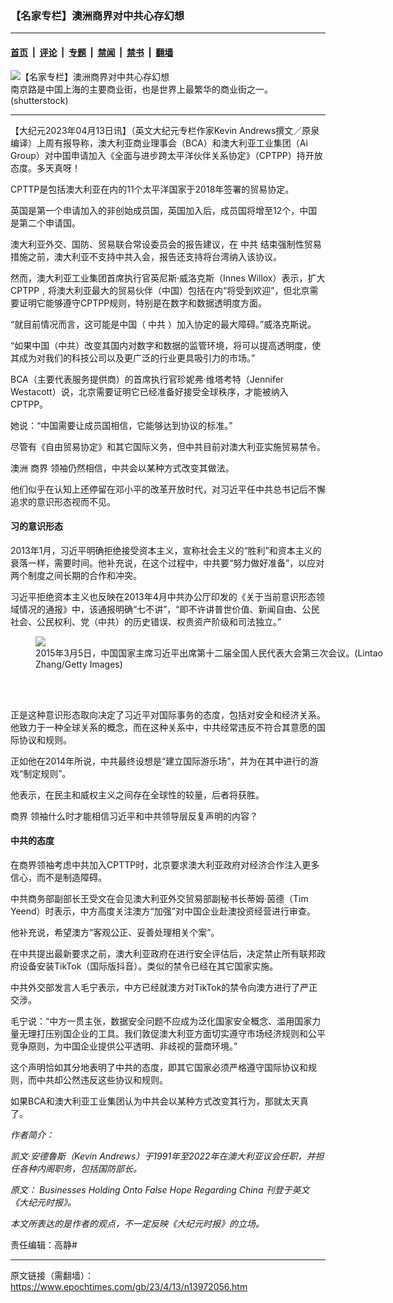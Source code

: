 ### 【名家专栏】澳洲商界对中共心存幻想

---

#### [首页](../../../..?n13972056) &nbsp;|&nbsp; [评论](../../../../../epoch-comment?n13972056) &nbsp;|&nbsp; [专题](../../../../../epoch-special?n13972056) &nbsp;|&nbsp; [禁闻](../../../../../epoch-news?n13972056) &nbsp;|&nbsp; [禁书](../../../../../books?n13972056) &nbsp;|&nbsp; [翻墙](https://github.com/gfw-breaker/nogfw/blob/master/README.md?n13972056)


<div><img alt="【名家专栏】澳洲商界对中共心存幻想" class="attachment-djy_600_400 size-djy_600_400 wp-post-image" src="https://i.epochtimes.com/assets/uploads/2023/04/id13972062-shutterstock_303623453-600x400.jpg"/>
<div class="caption">
 南京路是中国上海的主要商业街，也是世界上最繁华的商业街之一。(shutterstock)
</div></div><hr/><div class="post_content" id="artbody" itemprop="articleBody">
 <!-- article content begin -->
 <p>
  【大纪元2023年04月13日讯】（英文大纪元专栏作家Kevin Andrews撰文／原泉编译）上周有报导称，澳大利亚商业理事会（BCA）和澳大利亚工业集团（Ai Group）对中国申请加入《全面与进步跨太平洋伙伴关系协定》（CPTPP）持开放态度。多天真呀！
 </p>
 <p>
  CPTTP是包括澳大利亚在内的11个太平洋国家于2018年签署的贸易协定。
 </p>
 <p>
  英国是第一个申请加入的非创始成员国，英国加入后，成员国将增至12个，中国是第二个申请国。
 </p>
 <p>
  澳大利亚外交、国防、贸易联合常设委员会的报告建议，在
  <ok href="https://www.epochtimes.com/gb/tag/%E4%B8%AD%E5%85%B1.html">
   中共
  </ok>
  结束强制性贸易措施之前，澳大利亚不支持中共入会，报告还支持将台湾纳入该协议。
 </p>
 <p>
  然而，澳大利亚工业集团首席执行官英尼斯‧威洛克斯（Innes Willox）表示，扩大CPTPP﹐将澳大利亚最大的贸易伙伴（中国）包括在内“将受到欢迎”，但北京需要证明它能够遵守CPTPP规则，特别是在数字和数据透明度方面。
 </p>
 <p>
  “就目前情况而言，这可能是中国（
  <ok href="https://www.epochtimes.com/gb/tag/%E4%B8%AD%E5%85%B1.html">
   中共
  </ok>
  ）加入协定的最大障碍。”威洛克斯说。
 </p>
 <p>
  “如果中国（中共）改变其国内对数字和数据的监管环境，将可以提高透明度，使其成为对我们的科技公司以及更广泛的行业更具吸引力的市场。”
 </p>
 <p>
  BCA（主要代表服务提供商）的首席执行官珍妮弗‧维塔考特（Jennifer Westacott）说，北京需要证明它已经准备好接受全球秩序，才能被纳入CPTPP。
 </p>
 <p>
  她说：“中国需要让成员国相信，它能够达到协议的标准。”
 </p>
 <p>
  尽管有《自由贸易协定》和其它国际义务，但中共目前对澳大利亚实施贸易禁令。
 </p>
 <p>
  <ok href="https://www.epochtimes.com/gb/tag/%E6%BE%B3%E6%B4%B2.html">
   澳洲
  </ok>
  <ok href="https://www.epochtimes.com/gb/tag/%E5%95%86%E7%95%8C.html">
   商界
  </ok>
  领袖仍然相信，中共会以某种方式改变其做法。
 </p>
 <p>
  他们似乎在认知上还停留在邓小平的改革开放时代，对习近平任中共总书记后不懈追求的意识形态视而不见。
 </p>
 <h4>
  习的意识形态
 </h4>
 <p>
  2013年1月，习近平明确拒绝接受资本主义，宣称社会主义的“胜利”和资本主义的衰落一样，需要时间。他补充说，在这个过程中，中共要“努力做好准备”，以应对两个制度之间长期的合作和冲突。
 </p>
 <p>
  习近平拒绝资本主义也反映在2013年4月中共办公厅印发的《关于当前意识形态领域情况的通报》中，该通报明确“七不讲”，“即不许讲普世价值、新闻自由、公民社会、公民权利、党（中共）的历史错误、权贵资产阶级和司法独立。”
 </p>
 <figure class="wp-caption aligncenter" style="width: 600px">
  <ok href=" https://img.theepochtimes.com/assets/uploads/2023/02/07/GettyImages-465251202-600x400.jpg" rel="noreferrer noopener" target="_blank">
   <img class="size-large" src="https://img.theepochtimes.com/assets/uploads/2023/02/07/GettyImages-465251202-600x400.jpg"/>
  </ok>
  <br/><figcaption class="wp-caption-text">
   2015年3月5日，中国国家主席习近平出席第十二届全国人民代表大会第三次会议。(Lintao Zhang/Getty Images)
  </figcaption><br/>
 </figure><br/>
 <p>
  正是这种意识形态取向决定了习近平对国际事务的态度，包括对安全和经济关系。他致力于一种全球关系的概念，而在这种关系中，中共经常违反不符合其意愿的国际协议和规则。
 </p>
 <p>
  正如他在2014年所说，中共最终设想是“建立国际游乐场”，并为在其中进行的游戏“制定规则”。
 </p>
 <p>
  他表示，在民主和威权主义之间存在全球性的较量，后者将获胜。
 </p>
 <p>
  <ok href="https://www.epochtimes.com/gb/tag/%E5%95%86%E7%95%8C.html">
   商界
  </ok>
  领袖什么时才能相信习近平和中共领导层反复声明的内容？
 </p>
 <h4>
  中共的态度
 </h4>
 <p>
  在商界领袖考虑中共加入CPTTP时，北京要求澳大利亚政府对经济合作注入更多信心，而不是制造障碍。
 </p>
 <p>
  中共商务部副部长王受文在会见澳大利亚外交贸易部副秘书长蒂姆‧茵德（Tim Yeend）时表示，中方高度关注澳方“加强”对中国企业赴澳投资经营进行审查。
 </p>
 <p>
  他补充说，希望澳方“客观公正、妥善处理相关个案”。
 </p>
 <p>
  在中共提出最新要求之前，澳大利亚政府在进行安全评估后，决定禁止所有联邦政府设备安装TikTok（国际版抖音）。类似的禁令已经在其它国家实施。
 </p>
 <p>
  中共外交部发言人毛宁表示，中方已经就澳方对TikTok的禁令向澳方进行了严正交涉。
 </p>
 <p>
  毛宁说：“中方一贯主张，数据安全问题不应成为泛化国家安全概念、滥用国家力量无理打压别国企业的工具。我们敦促澳大利亚方面切实遵守市场经济规则和公平竞争原则，为中国企业提供公平透明、非歧视的营商环境。”
 </p>
 <p>
  这个声明恰如其分地表明了中共的态度，即其它国家必须严格遵守国际协议和规则，而中共却公然违反这些协议和规则。
 </p>
 <p>
  如果BCA和澳大利亚工业集团认为中共会以某种方式改变其行为，那就太天真了。
 </p>
 <p>
  <em>
   作者简介：
  </em>
 </p>
 <p>
  <em>
   凯文‧安德鲁斯（Kevin Andrews）于1991年至2022年在澳大利亚议会任职，并担任各种内阁职务，包括国防部长。
  </em>
 </p>
 <p>
  <em>
   原文：
   <ok href="https://www.theepochtimes.com/businesses-holding-onto-false-hope-regarding-china_5183042.html" rel="noopener noreferrer" target="_blank">
    Businesses Holding Onto False Hope Regarding China
   </ok>
   刊登于英文《大纪元时报》。
  </em>
 </p>
 <p>
  <em>
   本文所表达的是作者的观点，不一定反映《大纪元时报》的立场。
  </em>
 </p>
 <p>
  责任编辑：高静#
 </p>
 <!-- article content end -->
 <div id="below_article_ad">
 </div>
</div>


---

原文链接（需翻墙）：https://www.epochtimes.com/gb/23/4/13/n13972056.htm
